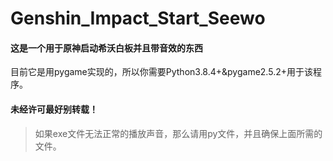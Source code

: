 # Genshin_Impact_Start_Seewo
#### 这是一个用于原神启动希沃白板并且带音效的东西
目前它是用pygame实现的，所以你需要Python3.8.4+&pygame2.5.2+用于该程序。
#### 未经许可最好别转载！
>如果exe文件无法正常的播放声音，那么请用py文件，并且确保上面所需的文件。
